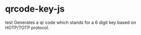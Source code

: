 # qrcode-key-js
test
Generates a qr code which stands for a 6 digit key based on HOTP/TOTP protocol.
